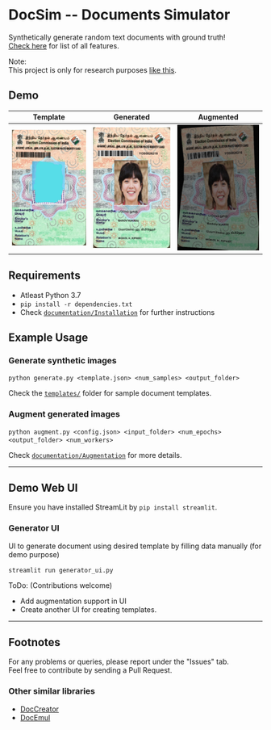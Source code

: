 # DocSim -- Documents Simulator

Synthetically generate random text documents with ground truth!  
[Check here](/documentation/Features.md) for list of all features.

Note:  
This project is only for research purposes [like this](https://github.com/beacandler/EATEN).

## Demo

|Template|Generated|Augmented|
|:------:|:-------:|:-------:|
|<img src="documentation/demo/template.jpg"/>|<img src="documentation/demo/generated.jpg"/>|<img src="documentation/demo/augmented.jpg"/>|

## Requirements

- Atleast Python 3.7
- `pip install -r dependencies.txt`
- Check [`documentation/Installation`](/documentation/Installation.md) for further instructions

## Example Usage

### Generate synthetic images

```
python generate.py <template.json> <num_samples> <output_folder>
```

Check the [`templates/`](templates/) folder for sample document templates.

### Augment generated images

```
python augment.py <config.json> <input_folder> <num_epochs> <output_folder> <num_workers>
```

Check [`documentation/Augmentation`](documentation/Augmentation.md) for more details.

<hr/>

## Demo Web UI

Ensure you have installed StreamLit by `pip install streamlit`.

### Generator UI

UI to generate document using desired template by filling data manually (for demo purpose)

```
streamlit run generator_ui.py
```

ToDo: (Contributions welcome)

- Add augmentation support in UI
- Create another UI for creating templates.

<hr/>

## Footnotes

For any problems or queries, please report under the "Issues" tab.  
Feel free to contribute by sending a Pull Request.

### Other similar libraries

- [DocCreator](https://doc-creator.labri.fr/)
- [DocEmul](https://github.com/narVidhai/DocEmul)
